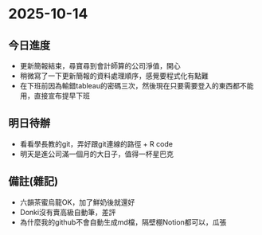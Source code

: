 # 2025-10-14

## 今日進度
- 更新簡報結束，尋寶尋到會計師算的公司淨值，開心
- 稍微寫了一下更新簡報的資料處理順序，感覺要程式化有點難
- 在下班前因為輸錯tableau的密碼三次，然後現在只要需要登入的東西都不能用，直接宣布提早下班

## 明日待辦
- 看看學長教的git，弄好跟git連線的路徑 + R code
- 明天是進公司滿一個月的大日子，值得一杯星巴克

## 備註(雜記)
- 六韻茶蜜烏龍OK，加了鮮奶後就還好
- Donki沒有賣高級自動筆，差評
- 為什麼我的github不會自動生成md檔，隔壁棚Notion都可以，瓜張

